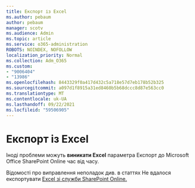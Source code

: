 ```yaml
---
title: Експорт із Excel
ms.author: pebaum
author: pebaum
manager: scotv
ms.audience: Admin
ms.topic: article
ms.service: o365-administration
ROBOTS: NOINDEX, NOFOLLOW
localization_priority: Normal
ms.collection: Adm_O365
ms.custom:
- "9006404"
- "13986"
ms.openlocfilehash: 8443329f0a417d432c5a718e57d7eb178b52b325
ms.sourcegitcommit: a097d1f8915a31ed8460b5b68dccc8d87e563cc0
ms.translationtype: MT
ms.contentlocale: uk-UA
ms.lasthandoff: 09/22/2021
ms.locfileid: "59506905"
---
```

# <a name="exporting-with-excel"></a>Експорт із Excel

Іноді проблеми можуть **виникати Excel** параметра Експорт до Microsoft Office SharePoint Online час від часу.

Відомості про виправлення неполадок див. в статтях Не вдалося експортувати [Excel зі служби SharePoint Online.](https://docs.microsoft.com/office/troubleshoot/excel/cannot-export-to-excel)